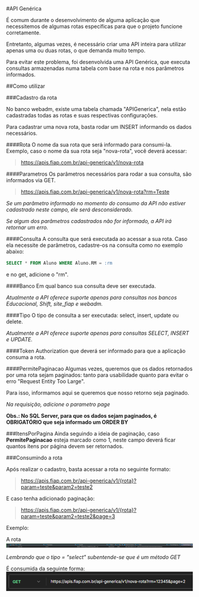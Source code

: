 #API Genérica

É comum durante o desenvolvimento de alguma aplicação que necessitemos
de algumas rotas específicas para que o projeto funcione corretamente.

Entretanto, algumas vezes, é necessário criar uma API inteira para utilizar
apenas uma ou duas rotas, o que demanda muito tempo.

Para evitar este problema, foi desenvolvida uma API Genérica, que executa
consultas armazenadas numa tabela com base na rota e nos parâmetros informados.

##Como utilizar

###Cadastro da rota

No banco webadm, existe uma tabela chamada "APIGenerica", nela estão cadastradas
todas as rotas e suas respectivas configurações.

Para cadastrar uma nova rota, basta rodar um INSERT informando os dados necessários.

####Rota
O nome da sua rota que será informado para consumi-la. Exemplo, caso o nome da
sua rota seja "nova-rota", você deverá acessar:

> https://apis.fiap.com.br/api-generica/v1/nova-rota

####Parametros
Os parâmetros necessários para rodar a sua consulta, são informados via GET.

> https://apis.fiap.com.br/api-generica/v1/nova-rota?rm=Teste

*Se um parâmetro informado no momento do consumo da API não estiver cadastrado neste
campo, ele será desconsiderado.*

*Se algum dos parâmetros cadastrados não for informado, a API irá retornar um erro.*

####Consulta
A consulta que será executada ao acessar a sua rota. Caso ela necessite de parâmetros,
cadastre-os na consulta como no exemplo abaixo:

```sql
SELECT * FROM Aluno WHERE Aluno.RM = :rm
``` 

e no get, adicione o "rm".

####Banco
Em qual banco sua consulta deve ser executada.

*Atualmente a API oferece suporte apenas para consultas nos bancos Educacional,
Shift, site_fiap e webadm.*

####Tipo
O tipo de consulta a ser executada: select, insert, update ou delete.

*Atualmente a API oferece suporte apenas para consultas SELECT, INSERT e UPDATE.*

####Token
Authorization que deverá ser informado para que a aplicação consuma a rota.

####PermitePaginacao
Algumas vezes, queremos que os dados retornados por uma rota sejam paginados: tanto para
usabilidade quanto para evitar o erro "Request Entity Too Large".

Para isso, informamos aqui se queremos que nosso retorno seja paginado.

*Na requisição, adicione o parametro page*

**Obs.: No SQL Server, para que os dados sejam paginados, é OBRIGATÓRIO que seja informado
um ORDER BY**

###ItensPorPagina
Ainda seguindo a ideia de paginação, caso **PermitePaginacao** esteja marcado como 1,
neste campo deverá ficar quantos itens por página devem ser retornados.

###Consumindo a rota

Após realizar o cadastro, basta acessar a rota no seguinte formato:

> https://apis.fiap.com.br/api-generica/v1/{rota}?param=teste&param2=teste2

E caso tenha adicionado paginação:

> https://apis.fiap.com.br/api-generica/v1/{rota}?param=teste&param2=teste2&page=3

Exemplo:

A rota
![api-generica-exemplo-rota-cadastro.png](api-generica-exemplo-rota-cadastro.png)

*Lembrando que o tipo = "select" subentende-se que é um método GET*

É consumida da seguinte forma:
![api-generica-exemplo-rota-consulta.png](api-generica-exemplo-rota-consulta.png)

